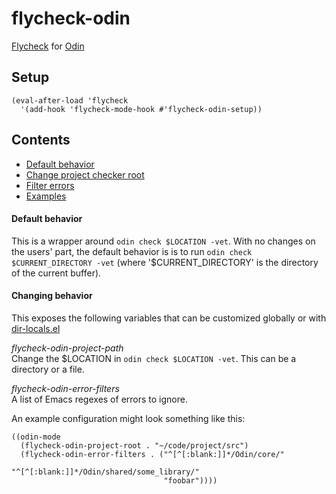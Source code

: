 # flycheck-odin
[Flycheck](https://www.flycheck.org/en/latest/) for [Odin](https://github.com/odin-lang/Odin)

## Setup
```elisp
(eval-after-load 'flycheck
  '(add-hook 'flycheck-mode-hook #'flycheck-odin-setup))
```

## Contents
* [Default behavior](#default-behavior)
* [Change project checker root](#change-project-checker-root)
* [Filter errors](#filter-errors)
* [Examples](#examples)

#### Default behavior
This is a wrapper around `odin check $LOCATION -vet`. With no changes on the users' part, the default
behavior is is to run `odin check $CURRENT_DIRECTORY -vet` (where '$CURRENT_DIRECTORY' is the directory of the current buffer).


#### Changing behavior
This exposes the following variables that can be customized globally or with [dir-locals.el](https://www.gnu.org/software/emacs/manual/html_node/emacs/Directory-Variables.html)

*flycheck-odin-project-path*  
Change the $LOCATION in `odin check $LOCATION -vet`. This can be a directory or a file.

*flycheck-odin-error-filters*  
A list of Emacs regexes of errors to ignore.

An example configuration might look something like this:
```
((odin-mode
  (flycheck-odin-project-root . "~/code/project/src")
  (flycheck-odin-error-filters . ("^[^[:blank:]]*/Odin/core/"
                                  "^[^[:blank:]]*/Odin/shared/some_library/"
                                  "foobar"))))

```
